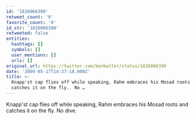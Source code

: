 ```yaml
---
id: '1826066390'
retweet_count: '0'
favorite_count: '0'
id_str: '1826066390'
retweeted: false
entities:
  hashtags: []
  symbols: []
  user_mentions: []
  urls: []
original_url: https://twitter.com/benbalter/status/1826066390
date: '2009-05-17T14:37:18.000Z'
title: >-
  Knapp'st cap flies off while speaking, Rahm embraces his Mosad roots and
  catches it on the fly.  No …
---
```


Knapp'st cap flies off while speaking, Rahm embraces his Mosad roots and catches it on the fly.  No dive.